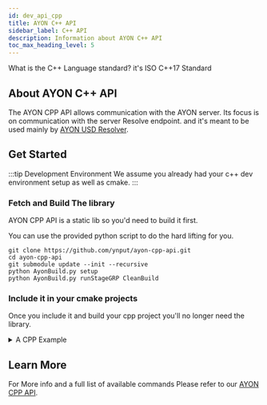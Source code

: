 ```yaml
---
id: dev_api_cpp
title: AYON C++ API
sidebar_label: C++ API
description: Information about AYON C++ API
toc_max_heading_level: 5
---
```


What is the C++ Language standard? it's ISO C++17 Standard

## About AYON C++ API

The AYON CPP API allows communication with the AYON server.
Its focus is on communication with the server Resolve endpoint.
and it's meant to be used mainly by [AYON USD Resolver](dev_api_usd_resolver.md).

## Get Started

:::tip Development Environment
We assume you already had your c++ dev environment setup as well as cmake.
:::

### Fetch and Build The library
AYON CPP API is a static lib so you'd need to build it first.

You can use the provided python script to do the hard lifting for you.

```shell
git clone https://github.com/ynput/ayon-cpp-api.git
cd ayon-cpp-api
git submodule update --init --recursive
python AyonBuild.py setup 
python AyonBuild.py runStageGRP CleanBuild
```

### Include it in your cmake projects

Once you include it and build your cpp project you'll no longer need the library.

<details><summary>A CPP Example</summary>

Here's an example cpp project structure
```
.
├─ ext/ayon-cpp-api
├─ CMakelists.txt
└─ main.cpp
```

#### Fetch Dependencies

Please refer to [Fetch and Build The library](dev_api_cpp#fetch-and-build-the-library) section above for the instructions
and repeat them inside `ext` folder in your project folder.

#### CPP Project Files

```cpp title="main.cpp"
// AYON CPP API Test
#include "AyonCppApi.h"

int main (){
    AyonApi con = AyonApi();
    return 0;
}
```

```shell title="CMakelists.txt"
cmake_minimum_required(VERSION "3.28.1")

set(CMAKE_CXX_STANDARD 17)
set(CMAKE_CXX_STANDARD_REQUIRED True)

project(main)

# Include AyonCppApi 
add_subdirectory("${CMAKE_CURRENT_SOURCE_DIR}/ext/ayon-cpp-api")
include_directories("${CMAKE_CURRENT_SOURCE_DIR}/ext/ayon-cpp-api")

add_executable(${PROJECT_NAME} main.cpp)

target_link_libraries(${PROJECT_NAME} AyonCppApi)
```

#### Build the project

> I'm using `VS studio` (devenv.exe) on my side.

```shell
cmake -S . -B build -DJTRACE=0 
devenv build/main.sln /Build 
```

#### Test Run

you'd need to set few environment variables.
otherwise, it won't work.

```shell
set AYON_SERVER_URL=<your ayon server url>
set AYON_API_KEY=<your server api key>
set AYON_PROJECT_NAME=<project name>
set AYON_SITE_ID=<site id>  # e.g. military-mouse-of-jest

build\Debug\main.exe
```

Expected Output
```shell
my_cpp_project> build\Debug\main.exe
[2024-09-20 15:59:31.541] [info] Loaded AYON_API_KEY and AYON_SERVER_URL
[2024-09-20 15:59:31.542] [info] Found SideId
```

:::tip `AYON_SITE_ID` fallback
When skipping setting `AYON_SITE_ID` env variable, the lib will default to file named `site_id` *without an extension*.
located at `%AppData%/Roaming/AYON/site_id` on windows.
:::

</details>

## Learn More

For More info and a full list of available commands
Please refer to our [AYON CPP API](https://ynput.github.io/ayon-cpp-api/).